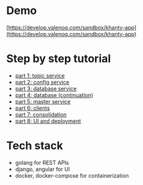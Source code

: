 # Demo
[https://develop.valenoq.com/sandbox/khanty-app](https://develop.valenoq.com/sandbox/khanty-app)

# Step by step tutorial
- [part 1: topic service](https://samarkanov.info/blog/rest/khanty-app-part-1.html)
- [part 2: config service](https://samarkanov.info/blog/rest/khanty-app-part-2.html)
- [part 3: database service](https://samarkanov.info/blog/rest/khanty-app-part-3.html)
- [part 4: database (continuation)](https://samarkanov.info/blog/rest/khanty-app-part-4.html)
- [part 5: master service](https://samarkanov.info/blog/rest/khanty-app-part-5.html)
- [part 6: clients](https://samarkanov.info/blog/rest/khanty-app-part-6.html)
- [part 7: consolidation](https://samarkanov.info/blog/rest/khanty-app-part-7.html)
- [part 8: UI and deployment](https://samarkanov.info/blog/rest/khanty-app-part-8.html)

# Tech stack
* golang for REST APIs
* django, angular for UI
* docker, docker-compose for containerization

